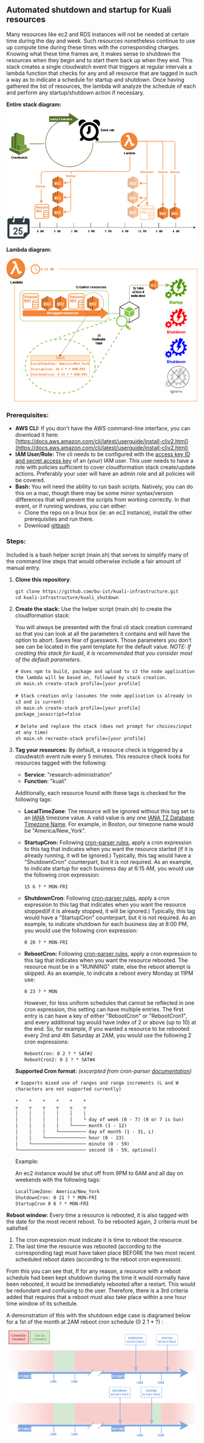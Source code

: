 ## Automated shutdown and startup for Kuali resources

Many resources like ec2 and RDS instances will not be needed at certain time during the day and week.
Such resources nonetheless continue to use up compute time during these times with the corresponding charges.
Knowing what these time frames are, it makes sense to shutdown the resources when they begin and to start them back up when they end.
This stack creates a single cloudwatch event that triggers at regular intervals a lambda function that checks for any and all resource that are tagged in such a way as to indicate a schedule for startup and shutdown.
Once having gathered the list of resources, the lambda will analyze the schedule of each and perform any startup/shutdown action if necessary.

**Entire stack diagram:**

![process](../lambda/shutdown_scheduler/process.png)

**Lambda diagram:**

![lambda](../lambda/shutdown_scheduler/lambda.png)

### Prerequisites:

- **AWS CLI:** 
  If you don't have the AWS command-line interface, you can download it here:
  [https://docs.aws.amazon.com/cli/latest/userguide/install-cliv2.html](https://docs.aws.amazon.com/cli/latest/userguide/install-cliv2.html)
- **IAM User/Role:**
  The cli needs to be configured with the [access key ID and secret access key](https://docs.aws.amazon.com/general/latest/gr/aws-sec-cred-types.html#access-keys-and-secret-access-keys) of an (your) IAM user. This user needs to have a role with policies sufficient to cover cloudformation stack create/update actions. Preferably your user will have an admin role and all policies will be covered.
- **Bash:**
  You will need the ability to run bash scripts. Natively, you can do this on a mac, though there may be some minor syntax/version differences that will prevent the scripts from working correctly. In that event, or if running windows, you can either:
  - Clone the repo on a linux box (ie: an ec2 instance), install the other prerequisites and run there.
  - Download [gitbash](https://git-scm.com/downloads)



### Steps:

Included is a bash helper script (main.sh) that serves to simplify many of the command line steps that would otherwise include a fair amount of manual entry. 

1. **Clone this repository**:

   ```
   git clone https://github.com/bu-ist/kuali-infrastructure.git
   cd kuali-infrastructure/kuali_shutdown
   ```

2. **Create the stack:**
   Use the helper script (main.sh) to create the cloudformation stack:

   You will always be presented with the final cli stack creation command so that you can look at all the parameters it contains and will have the option to abort. Saves fear of guesswork. Those parameters you don't see can be located in the yaml template for the default value.
   *NOTE: If creating this stack for kuali, it is recommended that you consider most of the default parameters.*

   ```
   # Uses npm to build, package and upload to s3 the node application the lambda will be based on, followed by stack creation.
   sh main.sh create-stack profile=[your profile]
   
   # Stack creation only (assumes the node application is already in s3 and is current)
   sh main.sh create-stack profile=[your profile] package_javascript=false
   
   # Delete and replace the stack (does not prompt for choices/input at any time)
   sh main.sh recreate-stack profile=[your profile]
   ```

3. **Tag your resources:**
   By default, a resource check is triggered by a cloudwatch event rule every 5 minutes.
   This resource check looks for resources tagged with the following:

   - **Service**: "research-administration"
   - **Function**: "kuali"

   Additionally, each resource found with these tags is checked for the following tags:

   - **LocalTimeZone**:
     The resource will be ignored without this tag set to an [IANA](https://www.iana.org/time-zones) timezone value. A valid value is any one [IANA TZ Database Timezone Name](https://en.wikipedia.org/wiki/List_of_tz_database_time_zones).
     For example, in Boston, our timezone name would be "America/New_York".

   - **StartupCron:**
     Following [cron-parser rules](https://www.npmjs.com/package/cron-parser), apply a cron expression to this tag that indicates when you want the resource started (if it is already running, it will be ignored.) Typically, this tag would have a "ShutdownCron" counterpart, but it is not required.
     As an example, to indicate startup for each business day at 6:15 AM, you would use the following cron expression:

     ```
     15 6 ? * MON-FRI
     ```

   - **ShutdownCron**:
     Following [cron-parser rules](https://www.npmjs.com/package/cron-parser), apply a cron expression to this tag that indicates when you want the resource stopped(if it is already stopped, it will be ignored.) Typically, this tag would have a "StartupCron" counterpart, but it is not required.
     As an example, to indicate shutdown for each business day at 8:00 PM, you would use the following cron expression: 

     ```
     0 20 ? * MON-FRI
     ```

   - **RebootCron:**
     Following [cron-parser rules](https://www.npmjs.com/package/cron-parser), apply a cron expression to this tag that indicates when you want the resource rebooted. The resource must be in a "RUNNING" state, else the reboot attempt is skipped. As an example, to indicate a reboot every Monday at 11PM use:

     ```
     0 23 ? * MON
     ```

     However, for less uniform schedules that cannot be reflected in one cron expression, this setting can have multiple entries. The first entry is can  have a key of either "RebootCron" or "RebootCron1", and every additional tag would have index of 2 or above (up to 10) at the end. So, for example, if you wanted a resource to be rebooted every 2nd and 4th Saturday at 2AM, you would use the following 2 cron expressions:

     ```
     RebootCron: 0 2 ? * SAT#2
     RebootCron2: 0 2 ? * SAT#4
     ```

   

   **Supported Cron format:** *(excerpted from cron-parser [documentation](https://www.npmjs.com/package/cron-parser))*

   ```
   # Supports mixed use of ranges and range increments (L and W characters are not supported currently)
   
   *    *    *    *    *    *
   ┬    ┬    ┬    ┬    ┬    ┬
   │    │    │    │    │    |
   │    │    │    │    │    └ day of week (0 - 7) (0 or 7 is Sun)
   │    │    │    │    └───── month (1 - 12)
   │    │    │    └────────── day of month (1 - 31, L)
   │    │    └─────────────── hour (0 - 23)
   │    └──────────────────── minute (0 - 59)
   └───────────────────────── second (0 - 59, optional)
   ```

   Example:

   An ec2 instance would be shut off from 9PM to 6AM and all day on weekends with the following tags:

   ```
   LocalTimeZone: America/New_York
   ShutdownCron: 0 21 ? * MON-FRI
   StartupCron 0 6 ? * MON-FRI
   ```

   

**Reboot window:**
Every time a resource is rebooted, it is also tagged with the date for the most recent reboot.
To be rebooted again, 2 criteria must be satisfied

1. The cron expression must indicate it is time to reboot the resource.
2. The last time the resource was rebooted (according to the corresponding tag) must have taken place BEFORE the two most recent scheduled reboot dates (according to the reboot cron expression).

From this you can see that, If for any reason, a resource with a reboot schedule had been kept shutdown during the time it would normally have been rebooted, it would be immediately rebooted after a restart. This would be redundant and confusing to the user.
Therefore, there is a 3rd criteria added that requires that a reboot must also take place within a one hour time window of its schedule.

A demonstration of this with the shutdown edge case is diagramed below for a 1st of the month at 2AM reboot cron schedule (0 2 1 * ?) :

![reboot](../lambda/shutdown_scheduler/reboot.png)